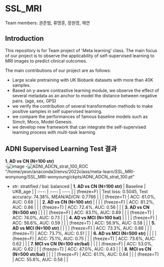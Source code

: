 # SSL_MRI

Team members: 권준범, 류명훈, 장원영, 채연 

## Introduction

This repository is for Team project of 'Meta learning' class.
The main focus of our project is to observe the applicability of self-supervised learning to MRI images to predict clinical outcomes.

The main contributions of our project are as follows:
- Large scale pretraining with UK Biobank datasets with more than 40K samples.
- Based on y-aware contrastive learning module, we observe the effect of several metadata as an anchor to model the distance between negative pairs. (age, sex, GPS) 
- we verify the contribution of several transformation methods to make positive samples in self supervised learning.
- we compare the performances of famous baseline models such as Simclr, Moco, Model Genesis.
- we develop new framework that can integrate the self-supervised learning process with multi-task learning


## ADNI Supervised Learning Test 결과
 **1. AD vs CN (N=100 str)**  
-![image](https://user-images.githubusercontent.com/64460370/171373516-667f11dd-f4e2-44af-ace5-fea17f7ef142.png)
-![ADNI_ADCN_strat_100_ROC](https://user-images.githubusercontent.com/64460370/171373908-bf23c7db-e162-4fd0-9d2c-6e48adbd4a26.png)
"/home/yeon/anaconda3/envs/2022class/meta-learn/SSL_MRI-wonyoung/SSL_MRI-wonyoung/ckpts/ADNI_ADCN_strat_100.pt"
- str: stratified / bal: balanced 
| **1. AD vs CN (N=100 str)** | Baseline | UKB_age |
| :---: | :---: | :---: |
| (freeze=F) | Test loss: 0.5045, Test accuracy: 74.38%, MEAN/AD/CN: 0.7766 |  | 
| (freeze=T) | ACC: 61.0%, AUC: 0.68 |  | 
| **2. AD vs CN (N=100 str)** |  |  |
| (freeze=F) | ACC: 81.2%, AUC: 0.86 |  | 
| (freeze=T) | ACC: 72.4%, AUC: 0.56 |  | 
| **3. AD vs CN (N=500 str)** |  |  |
| (freeze=F) | ACC: 83.1%, AUC: 0.89 |  | 
| (freeze=T) | ACC: 74.0%, AUC: 0.73 |  | 
| **4. AD vs MCI (N=100 bal)** |  |  |
| (freeze=F) | ACC: 56.6%, AUC: 0.59 |  | 
| (freeze=T) | ACC: 56.9%, AUC: 0.58 |  | 
| **5. AD vs MCI (N=100 str)** |  |  |
| (freeze=F) | ACC: 73.3%, AUC: 0.66 |  | 
| (freeze=T) | ACC: 73.7%, AUC: 0.51 |  | 
| **6. AD vs MCI (N=500 str)** |  |  |
| (freeze=F) | ACC: 75.1%, AUC: 0.75 |  | 
| (freeze=T) | ACC: 73.6%, AUC: 0.62 |  | 
| **7. MCI vs CN (N=100 str/bal)** |  |  |
| (freeze=F) | ACC: 53.0%, AUC: 0.62 |  | 
| (freeze=T) | ACC: 47.0%, AUC: 0.43 |  | 
| **8. MCI vs CN (N=500 str/bal)** |  |  |
| (freeze=F) | ACC: 61.1%, AUC: 0.64 |  | 
| (freeze=T) | ACC: 55.6%, AUC: 0.58 |  | 
